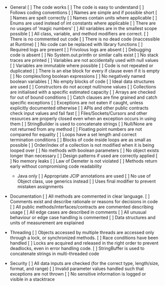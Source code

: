 - General
  [ ] The code works
  [ ] The code is easy to understand
  [ ] Follows coding conventions
  [ ] Names are simple and if possible short
  [ ] Names are spelt correctly
  [ ] Names contain units where applicable
  [ ] Enums are used instead of int constants where applicable
  [ ] There are no usages of 'magic numbers'
  [ ] All variables are in the smallest scope possible
  [ ] All class, variable, and method modifiers are correct.
  [ ] There is no commented out code
  [ ] There is no dead code (inaccessible at Runtime)
  [ ] No code can be replaced with library functions
  [ ] Required logs are present
  [ ] Frivolous logs are absent
  [ ] Debugging code is absent
  [ ] No System.out.println or similar calls exist
  [ ] No stack traces are printed
  [ ] Variables are not accidentally used with null values
  [ ] Variables are immutable where possible
  [ ] Code is not repeated or duplicated
  [ ] There is an else block for every if clause even if it is empty
  [ ] No complex/long boolean expressions
  [ ] No negatively named boolean variables
  [ ] No empty blocks of code
  [ ] Ideal data structures are used
  [ ] Constructors do not accept null/none values
  [ ] Collections are initialised with a specific estimated capacity
  [ ] Arrays are checked for out of bound conditions
  [ ] Catch clauses are fine grained and catch specific exceptions
  [ ] Exceptions are not eaten if caught, unless explicitly documented otherwise
  [ ] APIs and other public contracts check input values and fail fast
  [ ] Files/Sockets/Cursors and other resources are properly closed even when an exception occurs in using them
  [ ] StringBuilder is used to concatenate strings
  [ ] Null/None are not returned from any method
  [ ] Floating point numbers are not compared for equality
  [ ] Loops have a set length and correct termination conditions
  [ ] Blocks of code inside loops are as small as possible
  [ ] Order/index of a collection is not modified when it is being looped over
  [ ] No methods with boolean parameters
  [ ] No object exists longer than necessary
  [ ] Design patterns if used are correctly applied
  [ ] No memory leaks
  [ ] Law of Demeter is not violated
  [ ] Methods return early without compromising code readability
  - Java only
    [ ] Appropriate JCIP annotations are used
    [ ] No use of Object class, use generics instead
    [ ] Uses final modifier to prevent mistaken assignments


- Documentation
  [ ] All methods are commented in clear language.
  [ ] Comments exist and describe rationale or reasons for decisions in code
  [ ] All public methods/interfaces/contracts are commented describing usage
  [ ] All edge cases are described in comments
  [ ] All unusual behaviour or edge case handling is commented
  [ ] Data structures and units of measurement are explained

- Threading
  [ ] Objects accessed by multiple threads are accessed only through a lock, or synchronized methods.
  [ ] Race conditions have been handled
  [ ] Locks are acquired and released in the right order to prevent deadlocks, even in error handling code.
  [ ] StringBuffer is used to concatenate strings in multi-threaded code

- Security
  [ ] All data inputs are checked (for the correct type, length/size, format, and range)
  [ ] Invalid parameter values handled such that exceptions are not thrown
  [ ] No sensitive information is logged or visible in a stacktrace
